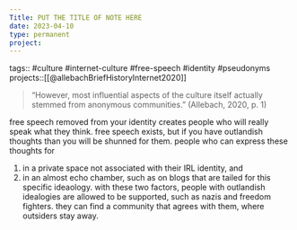 ```yaml
---
Title: PUT THE TITLE OF NOTE HERE
date: 2023-04-10
type: permanent
project:
---
```


tags::  #culture #internet-culture #free-speech #identity #pseudonyms 
projects::[[@allebachBriefHistoryInternet2020]]

> “However, most influential aspects of the culture itself actually stemmed from anonymous communities.” (Allebach, 2020, p. 1)

 free speech removed from your identity creates people who will really speak what they think. free speech exists, but if you have outlandish thoughts than you will be shunned for them. people who can express these thoughts for 
 1. in a private space not associated with their IRL identity, and 
 2. in an almost echo chamber, such as on blogs that are tailed for this specific ideaology.
 with these two factors, people with outlandish idealogies are allowed to be supported, such as nazis and freedom fighters. they can find a community that agrees with them, where outsiders stay away. 